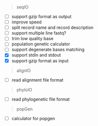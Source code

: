 > seqIO

- [ ] support gzip format as output
- [ ] improve speed
- [ ] split record name and record description
- [ ] support multiple line fastq?
- [ ] trim low quality base
- [ ] population genetic calculator
- [ ] support degenerate bases matching
- [x] support stdin and stdout
- [x] support gzip format as input

> alignIO

- [ ] read alignment file format

> phyloIO

- [ ] read phylogenetic file format

> popGen

- [ ] calculator for popgen
